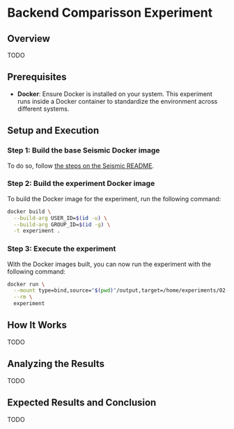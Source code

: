 # Backend Comparisson Experiment

## Overview

TODO

## Prerequisites

- **Docker**:
Ensure Docker is installed on your system.
This experiment runs inside a Docker container to standardize the environment across different systems.

## Setup and Execution

### Step 1: Build the base Seismic Docker image

To do so, follow [the steps on the Seismic README](../../tools/seismic/docker/README.md).

### Step 2: Build the experiment Docker image

To build the Docker image for the experiment, run the following command:

```bash
docker build \
  --build-arg USER_ID=$(id -u) \
  --build-arg GROUP_ID=$(id -g) \
  -t experiment .
```

### Step 3: Execute the experiment

With the Docker images built, you can now run the experiment with the following command:

```bash
docker run \
  --mount type=bind,source="$(pwd)"/output,target=/home/experiments/02-seismic-backend-comparisson/output \
  --rm \
  experiment
```

## How It Works

TODO

## Analyzing the Results

TODO

## Expected Results and Conclusion

TODO